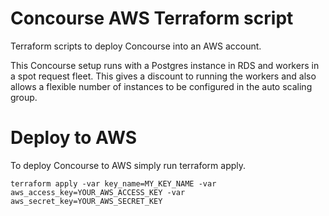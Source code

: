 # Concourse AWS Terraform script
Terraform scripts to deploy Concourse into an AWS account.

This Concourse setup runs with a Postgres instance in RDS and workers in a spot request fleet.
This gives a discount to running the workers and also allows a flexible number of instances to be configured in the auto scaling group.

# Deploy to AWS
To deploy Concourse to AWS simply run terraform apply. 
```
terraform apply -var key_name=MY_KEY_NAME -var aws_access_key=YOUR_AWS_ACCESS_KEY -var aws_secret_key=YOUR_AWS_SECRET_KEY
```